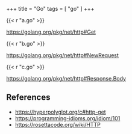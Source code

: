 +++
title = "Go"
tags = [ "go" ]
+++

{{< r "a.go" >}}

<https://golang.org/pkg/net/http#Get>

{{< r "b.go" >}}

<https://golang.org/pkg/net/http#NewRequest>

{{< r "c.go" >}}

<https://golang.org/pkg/net/http#Response.Body>

## References

- <https://hyperpolyglot.org/c#http-get>
- <https://programming-idioms.org/idiom/101>
- <https://rosettacode.org/wiki/HTTP>
